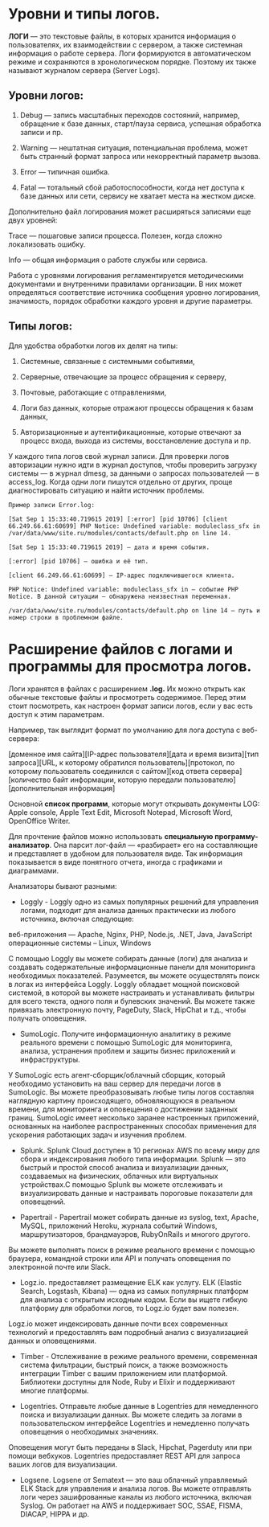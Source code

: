 
# Уровни и типы логов.

**ЛОГИ** — это текстовые файлы, в которых хранится информация о пользователях, их взаимодействии с сервером, а также системная информация о работе сервера. Логи формируются в автоматическом режиме и сохраняются в хронологическом порядке. Поэтому их также называют журналом сервера (Server Logs).

## Уровни логов:

1. Debug — запись масштабных переходов состояний, например, обращение к базе данных, старт/пауза сервиса, успешная обработка записи и пр.

2. Warning — нештатная ситуация, потенциальная проблема, может быть странный формат запроса или некорректный параметр вызова.

3. Error — типичная ошибка.

4. Fatal — тотальный сбой работоспособности, когда нет доступа к базе данных или сети, сервису не хватает места на жестком диске.

Дополнительно файл логирования может расширяться записями еще двух уровней:

Trace  — пошаговые записи процесса. Полезен, когда сложно локализовать ошибку.

Info — общая информация о работе службы или сервиса.

Работа с уровнями логирования регламентируется методическими документами и внутренними правилами организации. В них может определяться соответствие источника сообщения уровню логирования, значимость, порядок обработки каждого уровня и другие параметры.

##  Типы логов:

Для удобства обработки логов их делят на типы:

1. Системные, связанные с системными событиями,

2. Серверные, отвечающие за процесс обращения к серверу,

3. Почтовые, работающие с отправлениями,

4. Логи баз данных, которые отражают процессы обращения к базам данных,

5. Авторизационные и аутентификационные, которые отвечают за процесс входа, выхода из системы, восстановление доступа и пр.

У каждого типа логов свой журнал записи. Для проверки логов авторизации нужно идти в журнал доступов, чтобы проверить загрузку системы — в журнал dmesg, за данными о запросах пользователей — в access_log. Когда одни логи пишутся отдельно от других, проще диагностировать ситуацию и найти источник проблемы.

```
Пример записи Error.log: 

[Sat Sep 1 15:33:40.719615 2019] [:error] [pid 10706] [client 66.249.66.61:60699] PHP Notice: Undefined variable: moduleclass_sfx in /var/data/www/site.ru/modules/contacts/default.php on line 14.

[Sat Sep 1 15:33:40.719615 2019] — дата и время события.

[:error] [pid 10706] — ошибка и её тип.

[client 66.249.66.61:60699] — IP-адрес подключившегося клиента.

PHP Notice: Undefined variable: moduleclass_sfx in — событие PHP Notice. В данной ситуации — обнаружена неизвестная переменная.

/var/data/www/site.ru/modules/contacts/default.php on line 14 — путь и номер строки в проблемном файле.
```


# Расширение файлов с логами и программы для просмотра логов.

Логи хранятся в файлах с расширением **.log.** Их можно открыть как обычные текстовые файлы и просмотреть содержимое. Перед этим стоит посмотреть, как настроен формат записи логов, если у вас есть доступ к этим параметрам.

Например, так выглядит формат по умолчанию для лога доступа с веб-сервера:

[доменное имя сайта][IP-адрес пользователя][дата и время визита][тип запроса][URL, к которому обратился пользователь][протокол, по которому пользователь соединился с сайтом][код ответа сервера][количество байт информации, которую передали пользователю][дополнительная информация]

Основной **список программ**, которые могут открывать документы LOG: Apple console,  Apple Text Edit, Microsoft Notepad, Microsoft Word, OpenOffice Writer. 

Для прочтение файлов можно использовать **специальную программу-анализатор**. Она парсит лог-файл — «разбирает» его на составляющие и представляет в удобном для пользователя виде. Так информация показывается в виде понятного отчета, иногда с графиками и диаграммами.

Анализаторы бывают разными:

- Loggly - Loggly одно из самых популярных решений для управления логами, подходит для анализа данных практически из любого источника, включая следующие:

веб-приложения — Apache, Nginx, PHP, Node.js, .NET, Java, JavaScript
операционные системы – Linux, Windows

С помощью Loggly вы можете собирать данные (логи) для анализа и создавать содержательные информационные панели для мониторинга необходимых показателей. Разумеется, вы можете осуществлять поиск в логах из интерфейса Loggly.
Loggly обладает мощной поисковой системой, в которой вы можете настраивать и устанавливать фильтры для всего текста, одного поля и булевских значений. Вы можете также привязать электронную почту, PageDuty, Slack, HipChat и т.д., чтобы получать оповещения.

- SumoLogic. Получите информационную аналитику в режиме реального времени с помощью SumoLogic для мониторинга, анализа, устранения проблем и защиты бизнес приложений и инфраструктуры.

У SumoLogic есть агент-сборщик/облачный сборщик, который необходимо установить на ваш сервер для передачи логов в SumoLogic. Вы можете преобразовывать любые типы логов составляя наглядную картину происходящего, обновляющуюся в реальном времени, для мониторинга и оповещения о достижении заданных границ. SumoLogic имеет несколько заранее настроенных приложений, основанных на наиболее распространенных способах применения для ускорения работающих задач и изучения проблем.

- Splunk. Splunk Cloud доступен в 10 регионах AWS по всему миру для сбора и индексирования любого типа информации. Splunk — это быстрый и простой способ анализа и визуализации данных, создаваемых на физических, облачных или виртуальных устройствах.С помощью Splunk вы можете отслеживать и визуализировать данные и настраивать пороговые показатели для оповещений.

- Papertrail - Papertrail может собирать данные из syslog, text, Apache, MySQL, приложений Heroku, журнала событий Windows, маршрутизаторов, брандмауэров, RubyOnRails и многого другого.

Вы можете выполнять поиск в режиме реального времени с помощью браузера, командной строки или API и получать оповещения по электронной почте или Slack.

- Logz.io. предоставляет размещение ELK как услугу. ELK (Elastic Search, Logstash, Kibana) — одна из самых популярных платформ для анализа с открытым исходным кодом. Если вы ищете гибкую платформу для обработки логов, то Logz.io будет вам полезен.

Logz.io может индексировать данные почти всех современных технологий и предоставлять вам подробный анализ с визуализацией данных и оповещениями.

- Timber - Отслеживание в режиме реального времени, современная система фильтрации, быстрый поиск, а также возможность интеграции Timber с вашим приложением или платформой. Библиотеки доступны для Node, Ruby и Elixir и поддерживают многие платформы.

- Logentries. Отправьте любые данные в Logentries для немедленного поиска и визуализации данных. Вы можете следить за логами в пользовательском интерфейсе Logentries и немедленно получать оповещения о необходимых значениях.

Оповещения могут быть переданы в Slack, Hipchat, Pagerduty или при помощи вебхуков. Logentries предоставляет REST API для запроса ваших логов для визуализации.

- Logsene. Logsene от Sematext — это ваш облачный управляемый ELK Stack для управления и анализа логов. Вы можете отправлять логи через зашифрованные каналы из любого источника, включая Syslog. Он работает на AWS и поддерживает SOC, SSAE, FISMA, DIACAP, HIPPA и др.





